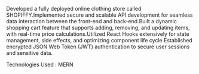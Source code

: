 Developed a fully deployed online clothing store called SHOPIFFY.Implemented secure and scalable API development for seamless data
interaction between the front-end and back-end.Built a dynamic shopping cart feature that supports adding, removing,
and updating items, with real-time price calculations.Utilized React Hooks extensively for state management, side effects,
and optimizing component life cycle.Established encrypted JSON Web Token (JWT) authentication to
secure user sessions and sensitive data.

Technologies Used : MERN

